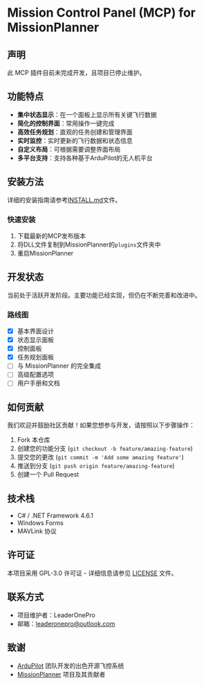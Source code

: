 # Mission Control Panel (MCP) for MissionPlanner

## 声明
此 MCP 插件目前未完成开发，且项目已停止维护。

## 功能特点

- **集中状态显示**：在一个面板上显示所有关键飞行数据
- **简化的控制界面**：常用操作一键完成
- **高效任务规划**：直观的任务创建和管理界面
- **实时监控**：实时更新的飞行数据和状态信息
- **自定义布局**：可根据需要调整界面布局
- **多平台支持**：支持各种基于ArduPilot的无人机平台

## 安装方法

详细的安装指南请参考[INSTALL.md](INSTALL.md)文件。

### 快速安装

1. 下载最新的MCP发布版本
2. 将DLL文件复制到MissionPlanner的`plugins`文件夹中
3. 重启MissionPlanner

## 开发状态

当前处于活跃开发阶段。主要功能已经实现，但仍在不断完善和改进中。

### 路线图

- [x] 基本界面设计
- [x] 状态显示面板
- [x] 控制面板
- [x] 任务规划面板
- [ ] 与 MissionPlanner 的完全集成
- [ ] 高级配置选项
- [ ] 用户手册和文档

## 如何贡献

我们欢迎并鼓励社区贡献！如果您想参与开发，请按照以下步骤操作：

1. Fork 本仓库
2. 创建您的功能分支 (`git checkout -b feature/amazing-feature`)
3. 提交您的更改 (`git commit -m 'Add some amazing feature'`)
4. 推送到分支 (`git push origin feature/amazing-feature`)
5. 创建一个 Pull Request

## 技术栈

- C# / .NET Framework 4.6.1
- Windows Forms
- MAVLink 协议

## 许可证

本项目采用 GPL-3.0 许可证 - 详细信息请参见 [LICENSE](LICENSE) 文件。

## 联系方式

- 项目维护者：LeaderOnePro
- 邮箱：leaderonepro@outlook.com

## 致谢

- [ArduPilot](https://ardupilot.org/) 团队开发的出色开源飞控系统
- [MissionPlanner](https://github.com/ArduPilot/MissionPlanner) 项目及其贡献者
